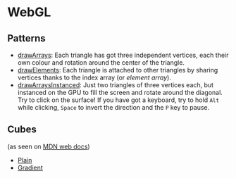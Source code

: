 # WebGL

## Patterns
- [drawArrays](webgl/drawArrays.html): Each triangle has got three independent vertices, each their own colour and rotation around the center of the triangle.
- [drawElements](webgl/drawElements.html): Each triangle is attached to other triangles by sharing vertices thanks to the index array (or *element array*).
- [drawArraysInstanced](webgl/drawArraysInstanced.html): Just two triangles of three vertices each, but instanced on the GPU to fill the screen and rotate around the diagonal.
Try to click on the surface! If you have got a keyboard, try to hold `Alt` while clicking, `Space` to invert the direction and the `P` key to pause.

## Cubes
(as seen on [MDN web docs](https://developer.mozilla.org/en-US/docs/Web/API/WebGL_API/Tutorial/Creating_3D_objects_using_WebGL))

- [Plain](webgl/webgl5.html)
- [Gradient](webgl/webgl5b.html)
